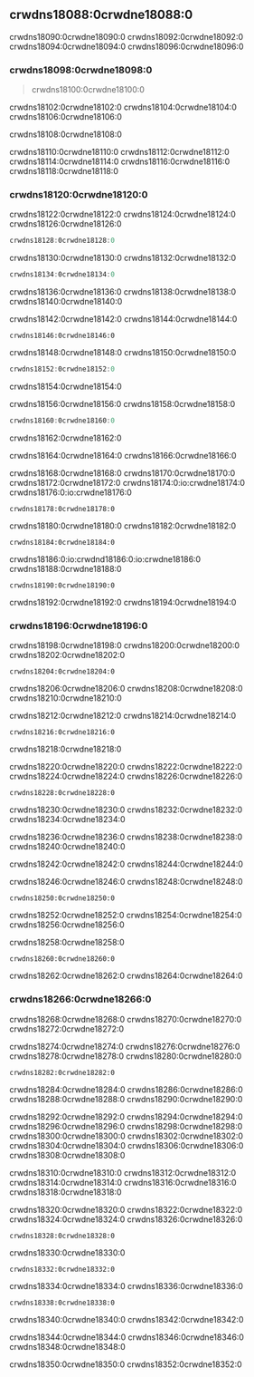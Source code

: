 ## crwdns18088:0crwdne18088:0

crwdns18090:0crwdne18090:0 crwdns18092:0crwdne18092:0 crwdns18094:0crwdne18094:0 crwdns18096:0crwdne18096:0

### crwdns18098:0crwdne18098:0

> crwdns18100:0crwdne18100:0<!-- ignore -->

crwdns18102:0crwdne18102:0 crwdns18104:0crwdne18104:0 crwdns18106:0crwdne18106:0

crwdns18108:0crwdne18108:0

crwdns18110:0crwdne18110:0 crwdns18112:0crwdne18112:0 crwdns18114:0crwdne18114:0 crwdns18116:0crwdne18116:0<!-- ignore -->
crwdns18118:0crwdne18118:0

### crwdns18120:0crwdne18120:0

crwdns18122:0crwdne18122:0 crwdns18124:0crwdne18124:0 crwdns18126:0crwdne18126:0

```rust
crwdns18128:0crwdne18128:0
```

crwdns18130:0crwdne18130:0 crwdns18132:0crwdne18132:0

```rust
crwdns18134:0crwdne18134:0
```

crwdns18136:0crwdne18136:0 crwdns18138:0crwdne18138:0 crwdns18140:0crwdne18140:0

crwdns18142:0crwdne18142:0 crwdns18144:0crwdne18144:0

```rust,ignore
crwdns18146:0crwdne18146:0
```

crwdns18148:0crwdne18148:0 crwdns18150:0crwdne18150:0

```rust
crwdns18152:0crwdne18152:0
```

<span class="caption">crwdns18154:0crwdne18154:0</span>

crwdns18156:0crwdne18156:0 crwdns18158:0crwdne18158:0

```rust
crwdns18160:0crwdne18160:0
```


<span class="caption">crwdns18162:0crwdne18162:0</span>

crwdns18164:0crwdne18164:0 crwdns18166:0crwdne18166:0

crwdns18168:0crwdne18168:0 crwdns18170:0crwdne18170:0 crwdns18172:0crwdne18172:0 crwdns18174:0:io:crwdne18174:0 crwdns18176:0:io:crwdne18176:0

```rust,noplayground
crwdns18178:0crwdne18178:0
```

crwdns18180:0crwdne18180:0 crwdns18182:0crwdne18182:0

```rust,noplayground
crwdns18184:0crwdne18184:0
```

crwdns18186:0:io:crwdnd18186:0:io:crwdne18186:0 crwdns18188:0crwdne18188:0

```rust,noplayground
crwdns18190:0crwdne18190:0
```

crwdns18192:0crwdne18192:0 crwdns18194:0crwdne18194:0

### crwdns18196:0crwdne18196:0

crwdns18198:0crwdne18198:0 crwdns18200:0crwdne18200:0 crwdns18202:0crwdne18202:0

```rust,noplayground
crwdns18204:0crwdne18204:0
```

crwdns18206:0crwdne18206:0 crwdns18208:0crwdne18208:0 crwdns18210:0crwdne18210:0

crwdns18212:0crwdne18212:0 crwdns18214:0crwdne18214:0

```rust,ignore
crwdns18216:0crwdne18216:0
```


<span class="caption">crwdns18218:0crwdne18218:0</span>

crwdns18220:0crwdne18220:0 crwdns18222:0crwdne18222:0<!-- ignore -->
crwdns18224:0crwdne18224:0 crwdns18226:0crwdne18226:0

```rust,ignore,does_not_compile
crwdns18228:0crwdne18228:0
```

crwdns18230:0crwdne18230:0 crwdns18232:0crwdne18232:0 crwdns18234:0crwdne18234:0

crwdns18236:0crwdne18236:0 crwdns18238:0crwdne18238:0 crwdns18240:0crwdne18240:0

crwdns18242:0crwdne18242:0 crwdns18244:0crwdne18244:0

crwdns18246:0crwdne18246:0 crwdns18248:0crwdne18248:0

```rust,ignore
crwdns18250:0crwdne18250:0
```

crwdns18252:0crwdne18252:0 crwdns18254:0crwdne18254:0 crwdns18256:0crwdne18256:0

crwdns18258:0crwdne18258:0

```rust,ignore
crwdns18260:0crwdne18260:0
```

crwdns18262:0crwdne18262:0 crwdns18264:0crwdne18264:0

### crwdns18266:0crwdne18266:0

crwdns18268:0crwdne18268:0 crwdns18270:0crwdne18270:0 crwdns18272:0crwdne18272:0

crwdns18274:0crwdne18274:0 crwdns18276:0crwdne18276:0 crwdns18278:0crwdne18278:0 crwdns18280:0crwdne18280:0

```rust,ignore,does_not_compile
crwdns18282:0crwdne18282:0
```

crwdns18284:0crwdne18284:0 crwdns18286:0crwdne18286:0 crwdns18288:0crwdne18288:0 crwdns18290:0crwdne18290:0

crwdns18292:0crwdne18292:0 crwdns18294:0crwdne18294:0 crwdns18296:0crwdne18296:0<!-- ignore --> crwdns18298:0crwdne18298:0 crwdns18300:0crwdne18300:0 crwdns18302:0crwdne18302:0 crwdns18304:0crwdne18304:0 crwdns18306:0crwdne18306:0 crwdns18308:0crwdne18308:0

crwdns18310:0crwdne18310:0 crwdns18312:0crwdne18312:0 crwdns18314:0crwdne18314:0 crwdns18316:0crwdne18316:0<!--
ignore --> crwdns18318:0crwdne18318:0

crwdns18320:0crwdne18320:0 crwdns18322:0crwdne18322:0 crwdns18324:0crwdne18324:0 crwdns18326:0crwdne18326:0

```rust,ignore
crwdns18328:0crwdne18328:0
```

crwdns18330:0crwdne18330:0

```rust,ignore
crwdns18332:0crwdne18332:0
```

crwdns18334:0crwdne18334:0 crwdns18336:0crwdne18336:0

```rust,ignore
crwdns18338:0crwdne18338:0
```

crwdns18340:0crwdne18340:0 crwdns18342:0crwdne18342:0

crwdns18344:0crwdne18344:0 crwdns18346:0crwdne18346:0 crwdns18348:0crwdne18348:0

crwdns18350:0crwdne18350:0
crwdns18352:0crwdne18352:0

